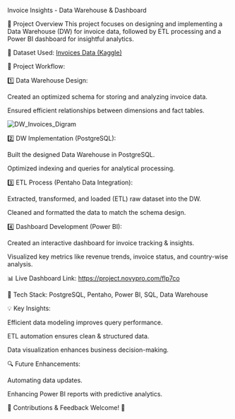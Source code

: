 Invoice Insights - Data Warehouse & Dashboard


🚀 Project Overview
This project focuses on designing and implementing a Data Warehouse (DW) for invoice data, followed by ETL processing and a Power BI dashboard for insightful analytics.


🔗 Dataset Used: [Invoices Data (Kaggle)](https://www.kaggle.com/datasets/ghassenkhaled/invoices-data)


🔧 Project Workflow:


1️⃣ Data Warehouse Design:

Created an optimized schema for storing and analyzing invoice data.

Ensured efficient relationships between dimensions and fact tables.

![DW_Invoices_Digram](https://github.com/user-attachments/assets/009f12e5-446a-490a-bcef-b82b7d8db9c8)


2️⃣ DW Implementation (PostgreSQL):

Built the designed Data Warehouse in PostgreSQL.

Optimized indexing and queries for analytical processing.


3️⃣ ETL Process (Pentaho Data Integration):

Extracted, transformed, and loaded (ETL) raw dataset into the DW.

Cleaned and formatted the data to match the schema design.


4️⃣ Dashboard Development (Power BI):

Created an interactive dashboard for invoice tracking & insights.

Visualized key metrics like revenue trends, invoice status, and country-wise analysis.


📊 Live Dashboard Link: https://project.novypro.com/flp7co



📌 Tech Stack: PostgreSQL, Pentaho, Power BI, SQL, Data Warehouse



💡 Key Insights:

Efficient data modeling improves query performance.

ETL automation ensures clean & structured data.

Data visualization enhances business decision-making.

🔍 Future Enhancements:

Automating data updates.

Enhancing Power BI reports with predictive analytics.

🎯 Contributions & Feedback Welcome! 🚀

